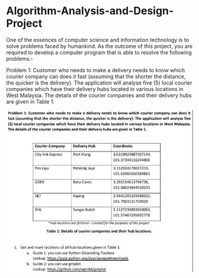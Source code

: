 # Algorithm-Analysis-and-Design-Project

One of the essences of computer science and information technology is to solve problems faced by
humankind. As the outcome of this project, you are required to develop a computer program that is able to
resolve the following problems:-

Problem 1: Customer who needs to make a delivery needs to know which courier company can does it
fast (assuming that the shorter the distance, the quicker is the delivery). The application will analyse five
(5) local courier companies which have their delivery hubs located in various locations in West Malaysia.
The details of the courier companies and their delivery hubs are given in Table 1.

<img src="4/ss1.png">
